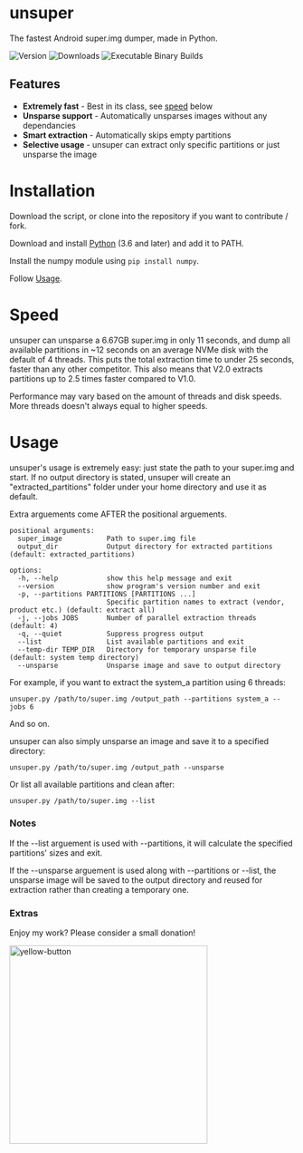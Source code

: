 

# unsuper
The fastest Android super.img dumper, made in Python.

![Version](https://img.shields.io/github/v/release/codefl0w/unsuper) ![Downloads](https://img.shields.io/github/downloads/codefl0w/unsuper/total) ![Executable Binary Builds](https://img.shields.io/github/actions/workflow/status/codefl0w/unsuper/build-multiplatform.yml)



## Features

-  **Extremely fast** - Best in its class, see [speed](https://github.com/codefl0w/unsuper/blob/main/README.md#speed) below
- **Unsparse support** - Automatically unsparses images without any dependancies
- **Smart extraction** - Automatically skips empty partitions
- **Selective usage** - unsuper can extract only specific partitions or just unsparse the image

# Installation
Download the script, or clone into the repository if you want to contribute / fork.

Download and install [Python](https://www.python.org/downloads/) (3.6 and later) and add it to PATH.

Install the numpy module using `pip install numpy`.

Follow [Usage](https://github.com/codefl0w/unsuper?tab=readme-ov-file#usage).

# Speed
unsuper can unsparse a 6.67GB super.img in only 11 seconds, and dump all available partitions in ~12 seconds on an average NVMe disk with the default of 4 threads. This puts the total extraction time to under 25 seconds, faster than any other competitor. This also means that V2.0 extracts partitions up to 2.5 times faster compared to V1.0.

Performance may vary based on the amount of threads and disk speeds. More threads doesn't always equal to higher speeds.

# Usage

unsuper's usage is extremely easy: just state the path to your super.img and start. If no output directory is stated, unsuper will create an "extracted_partitions" folder under your home directory and use it as default.

 Extra arguements come AFTER the positional arguements.

    positional arguments:
      super_image           Path to super.img file
      output_dir            Output directory for extracted partitions (default: extracted_partitions)
    
    options:
      -h, --help            show this help message and exit
      --version             show program's version number and exit
      -p, --partitions PARTITIONS [PARTITIONS ...]
                            Specific partition names to extract (vendor, product etc.) (default: extract all)
      -j, --jobs JOBS       Number of parallel extraction threads (default: 4)
      -q, --quiet           Suppress progress output
      --list                List available partitions and exit
      --temp-dir TEMP_DIR   Directory for temporary unsparse file (default: system temp directory)
      --unsparse            Unsparse image and save to output directory

For example, if you want to extract the system_a partition using 6 threads:

    unsuper.py /path/to/super.img /output_path --partitions system_a --jobs 6

And so on.

unsuper can also simply unsparse an image and save it to a specified directory:

    unsuper.py /path/to/super.img /output_path --unsparse
    
Or list all available partitions and clean after:

    unsuper.py /path/to/super.img --list

### Notes
If the --list arguement is used with --partitions, it will calculate the specified partitions' sizes and exit.

If the --unsparse arguement is used along with --partitions or --list, the unsparse image will be saved to the output directory and reused for extraction rather than creating a temporary one.

### Extras

Enjoy my work? Please consider a small donation!

<a href="https://buymeacoffee.com/fl0w" target="_blank" rel="noopener noreferrer">
  <img width="350" alt="yellow-button" src="https://github.com/user-attachments/assets/2e6d44c8-9640-4cb3-bcc8-989595d6b7e9"/>
</a>

